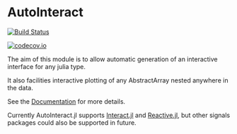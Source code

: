 # AutoInteract

[![Build Status](https://travis-ci.org/rafaqz/AutoInteract.jl.svg?branch=master)](https://travis-ci.org/rafaqz/AutoInteract.jl)

[![codecov.io](http://codecov.io/github/rafaqz/AutoInteract.jl/coverage.svg?branch=master)](http://codecov.io/github/rafaqz/AutoInteract.jl?branch=master)

The aim of this module is to allow automatic generation of an interactive
interface for any julia type.

It also facilities interactive plotting of any AbstractArray nested anywhere in
the data.


See the [Documentation](https://rafaqz.github.io/AutoInteract.jl/latest/) for more details.


Currently AutoInteract.jl supports [Interact.jl](https://github.com/JuliaGizmos/Interact.jl)
and [Reactive.jl](https://github.com/JuliaGizmos/Reactive.jl), but other signals
packages could also be supported in future.
